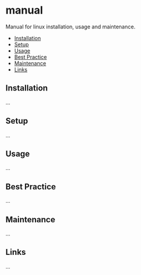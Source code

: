 # manual

Manual for linux installation, usage and maintenance.

- [Installation](#installation)
- [Setup](#setup)
- [Usage](#usage)
- [Best Practice](#best-practice)
- [Maintenance](#maintenance)
- [Links](#links)

## Installation

...

## Setup

...

## Usage

...

## Best Practice

...

## Maintenance

...

## Links

...
